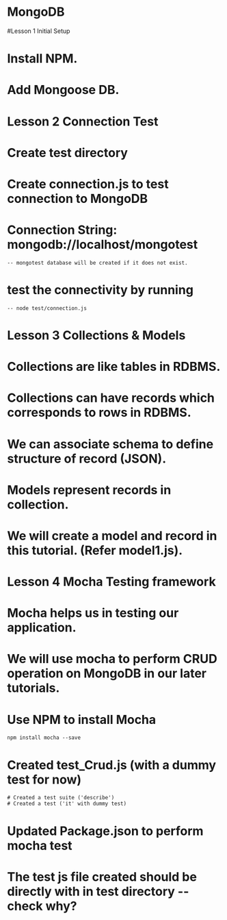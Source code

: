 # MongoDB

#Lesson 1 Initial Setup
  # Install NPM.
  # Add Mongoose DB.

# Lesson 2 Connection Test
  # Create test directory
  # Create connection.js to test connection to MongoDB
  # Connection String: mongodb://localhost/mongotest
    -- mongotest database will be created if it does not exist.
  # test the connectivity by running
    -- node test/connection.js

# Lesson 3 Collections & Models
  # Collections are like tables in RDBMS.
  # Collections can have records which corresponds to rows in RDBMS.
  # We can associate schema to define structure of record (JSON).
  # Models represent records in collection.
  # We will create a model and record in this tutorial. (Refer model1.js).

# Lesson 4 Mocha Testing framework
  # Mocha helps us in testing our application.
  # We will use mocha to perform CRUD operation on MongoDB in our later tutorials.

  # Use NPM to install Mocha
    npm install mocha --save

  # Created test_Crud.js (with a dummy test for now)
    # Created a test suite ('describe')
    # Created a test ('it' with dummy test)
  # Updated Package.json to perform mocha test
  # The test js file created should be directly with in test directory -- check why?
